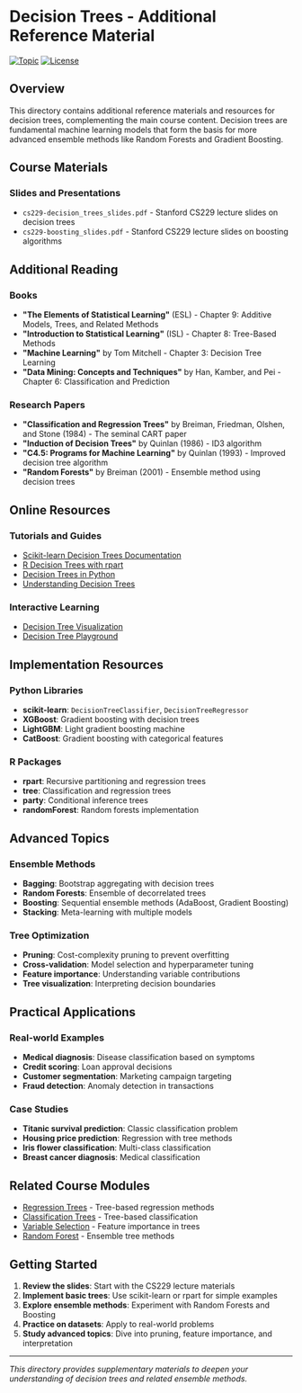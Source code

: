 # Decision Trees - Additional Reference Material

[![Topic](https://img.shields.io/badge/Topic-Decision%20Trees-blue.svg)]()
[![License](https://img.shields.io/badge/License-MIT-yellow.svg)](../LICENSE)

## Overview

This directory contains additional reference materials and resources for decision trees, complementing the main course content. Decision trees are fundamental machine learning models that form the basis for more advanced ensemble methods like Random Forests and Gradient Boosting.

## Course Materials

### Slides and Presentations
- `cs229-decision_trees_slides.pdf` - Stanford CS229 lecture slides on decision trees
- `cs229-boosting_slides.pdf` - Stanford CS229 lecture slides on boosting algorithms

## Additional Reading

### Books
- **"The Elements of Statistical Learning"** (ESL) - Chapter 9: Additive Models, Trees, and Related Methods
- **"Introduction to Statistical Learning"** (ISL) - Chapter 8: Tree-Based Methods
- **"Machine Learning"** by Tom Mitchell - Chapter 3: Decision Tree Learning
- **"Data Mining: Concepts and Techniques"** by Han, Kamber, and Pei - Chapter 6: Classification and Prediction

### Research Papers
- **"Classification and Regression Trees"** by Breiman, Friedman, Olshen, and Stone (1984) - The seminal CART paper
- **"Induction of Decision Trees"** by Quinlan (1986) - ID3 algorithm
- **"C4.5: Programs for Machine Learning"** by Quinlan (1993) - Improved decision tree algorithm
- **"Random Forests"** by Breiman (2001) - Ensemble method using decision trees

## Online Resources

### Tutorials and Guides
- [Scikit-learn Decision Trees Documentation](https://scikit-learn.org/stable/modules/tree.html)
- [R Decision Trees with rpart](https://cran.r-project.org/web/packages/rpart/vignettes/longintro.pdf)
- [Decision Trees in Python](https://machinelearningmastery.com/implement-decision-tree-algorithm-scratch-python/)
- [Understanding Decision Trees](https://towardsdatascience.com/decision-trees-explained-3ec41632f8a1)

### Interactive Learning
- [Decision Tree Visualization](https://mlu-explain.github.io/decision-tree/)
- [Decision Tree Playground](https://playground.tensorflow.org/#activation=tanh&batchSize=10&dataset=circle&regDataset=reg-plane&learningRate=0.03&regularizationRate=0&noise=0&networkShape=4,2&seed=0.42&showTestData=false&discretize=false&percTrainData=50&x=true&y=true&xTimesY=false&xSquared=false&ySquared=false&cosX=false&sinX=false&cosY=false&sinY=false&collectStats=false&problem=classification&initZero=false&hideText=false)

## Implementation Resources

### Python Libraries
- **scikit-learn**: `DecisionTreeClassifier`, `DecisionTreeRegressor`
- **XGBoost**: Gradient boosting with decision trees
- **LightGBM**: Light gradient boosting machine
- **CatBoost**: Gradient boosting with categorical features

### R Packages
- **rpart**: Recursive partitioning and regression trees
- **tree**: Classification and regression trees
- **party**: Conditional inference trees
- **randomForest**: Random forests implementation

## Advanced Topics

### Ensemble Methods
- **Bagging**: Bootstrap aggregating with decision trees
- **Random Forests**: Ensemble of decorrelated trees
- **Boosting**: Sequential ensemble methods (AdaBoost, Gradient Boosting)
- **Stacking**: Meta-learning with multiple models

### Tree Optimization
- **Pruning**: Cost-complexity pruning to prevent overfitting
- **Cross-validation**: Model selection and hyperparameter tuning
- **Feature importance**: Understanding variable contributions
- **Tree visualization**: Interpreting decision boundaries

## Practical Applications

### Real-world Examples
- **Medical diagnosis**: Disease classification based on symptoms
- **Credit scoring**: Loan approval decisions
- **Customer segmentation**: Marketing campaign targeting
- **Fraud detection**: Anomaly detection in transactions

### Case Studies
- **Titanic survival prediction**: Classic classification problem
- **Housing price prediction**: Regression with tree methods
- **Iris flower classification**: Multi-class classification
- **Breast cancer diagnosis**: Medical classification

## Related Course Modules

- [Regression Trees](../04_regression_trees/) - Tree-based regression methods
- [Classification Trees](../12_classification_trees/) - Tree-based classification
- [Variable Selection](../03_variable_selection_regularization/) - Feature importance in trees
- [Random Forest](../04_regression_trees/) - Ensemble tree methods

## Getting Started

1. **Review the slides**: Start with the CS229 lecture materials
2. **Implement basic trees**: Use scikit-learn or rpart for simple examples
3. **Explore ensemble methods**: Experiment with Random Forests and Boosting
4. **Practice on datasets**: Apply to real-world problems
5. **Study advanced topics**: Dive into pruning, feature importance, and interpretation

---

*This directory provides supplementary materials to deepen your understanding of decision trees and related ensemble methods.* 